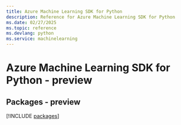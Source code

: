 ```yaml
---
title: Azure Machine Learning SDK for Python
description: Reference for Azure Machine Learning SDK for Python
ms.date: 02/27/2025
ms.topic: reference
ms.devlang: python
ms.service: machinelearning
---
```

# Azure Machine Learning SDK for Python - preview
## Packages - preview
[!INCLUDE [packages](machine-learning-index.md)]